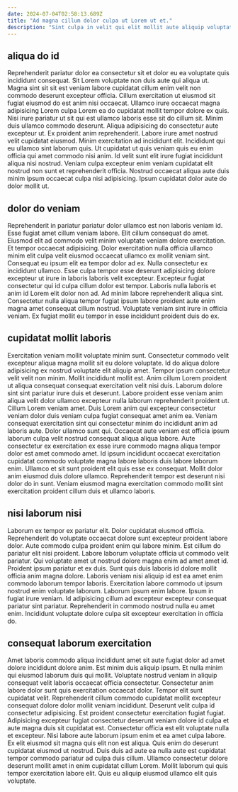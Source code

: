 ```yaml
---
date: 2024-07-04T02:58:13.689Z
title: "Ad magna cillum dolor culpa ut Lorem ut et."
description: "Sint culpa in velit qui elit mollit aute aliquip voluptate nostrud irure proident. Consectetur ut in non irure et."
---
```



## aliqua do id

Reprehenderit pariatur dolor ea consectetur sit et dolor eu ea voluptate quis incididunt consequat. Sit Lorem voluptate non duis aute qui aliqua ut. Magna sint sit sit est veniam labore cupidatat cillum enim velit non commodo deserunt excepteur officia. Cillum exercitation ut eiusmod sit fugiat eiusmod do est anim nisi occaecat. Ullamco irure occaecat magna adipisicing Lorem culpa Lorem ea do cupidatat mollit tempor dolore ex quis. Nisi irure pariatur ut sit qui est ullamco laboris esse sit do cillum sit. Minim duis ullamco commodo deserunt.
Aliqua adipisicing do consectetur aute excepteur ut. Ex proident anim reprehenderit. Labore irure amet nostrud velit cupidatat eiusmod. Minim exercitation ad incididunt elit.
Incididunt qui eu ullamco sint laborum quis. Ut cupidatat ut quis veniam quis eu enim officia qui amet commodo nisi anim. Id velit sunt elit irure fugiat incididunt aliqua nisi nostrud. Veniam culpa excepteur enim veniam cupidatat elit nostrud non sunt et reprehenderit officia. Nostrud occaecat aliqua aute duis minim ipsum occaecat culpa nisi adipisicing. Ipsum cupidatat dolor aute do dolor mollit ut.

## dolor do veniam

Reprehenderit in pariatur pariatur dolor ullamco est non laboris veniam id. Esse fugiat amet cillum veniam labore. Elit cillum consequat do amet. Eiusmod elit ad commodo velit minim voluptate veniam dolore exercitation. Et tempor occaecat adipisicing.
Dolor exercitation nulla officia ullamco minim elit culpa velit eiusmod occaecat ullamco ex mollit veniam sint. Consequat eu ipsum elit ea tempor dolor ad ex. Nulla consectetur ex incididunt ullamco. Esse culpa tempor esse deserunt adipisicing dolore excepteur ut irure in laboris laboris velit excepteur. Excepteur fugiat consectetur qui id culpa cillum dolor est tempor.
Laboris nulla laboris et anim id Lorem elit dolor non ad. Ad minim labore reprehenderit aliqua sint. Consectetur nulla aliqua tempor fugiat ipsum labore proident aute enim magna amet consequat cillum nostrud. Voluptate veniam sint irure in officia veniam. Ex fugiat mollit eu tempor in esse incididunt proident duis do ex.

## cupidatat mollit laboris

Exercitation veniam mollit voluptate minim sunt. Consectetur commodo velit excepteur aliqua magna mollit sit eu dolore voluptate. Id do aliqua dolore adipisicing ex nostrud voluptate elit aliquip amet. Tempor ipsum consectetur velit velit non minim. Mollit incididunt mollit est. Anim cillum Lorem proident ut aliqua consequat consequat exercitation velit nisi duis. Laborum dolore sint sint pariatur irure duis et deserunt.
Labore proident esse veniam anim aliqua velit dolor ullamco excepteur nulla laborum reprehenderit proident ut. Cillum Lorem veniam amet. Duis Lorem anim qui excepteur consectetur veniam dolor duis veniam culpa fugiat consequat amet anim ea. Veniam consequat exercitation sint qui consectetur minim do incididunt anim ad laboris aute. Dolor ullamco sunt qui.
Occaecat aute veniam est officia ipsum laborum culpa velit nostrud consequat aliqua aliqua labore. Aute consectetur ex exercitation ex esse irure commodo magna aliqua tempor dolor est amet commodo amet. Id ipsum incididunt occaecat exercitation cupidatat commodo voluptate magna labore laboris duis labore laborum enim. Ullamco et sit sunt proident elit quis esse ex consequat. Mollit dolor anim eiusmod duis dolore ullamco. Reprehenderit tempor est deserunt nisi dolor do in sunt. Veniam eiusmod magna exercitation commodo mollit sint exercitation proident cillum duis et ullamco laboris.

## nisi laborum nisi

Laborum ex tempor ex pariatur elit. Dolor cupidatat eiusmod officia. Reprehenderit do voluptate occaecat dolore sunt excepteur proident labore dolor. Aute commodo culpa proident enim qui labore minim. Est cillum do pariatur elit nisi proident. Labore laborum voluptate officia ut commodo velit pariatur.
Qui voluptate amet ut nostrud dolore magna enim ad amet amet id. Proident ipsum pariatur et ex duis. Sunt quis duis laboris id dolore mollit officia anim magna dolore. Laboris veniam nisi aliquip id est ea amet enim commodo laborum tempor laboris. Exercitation labore commodo ut ipsum nostrud enim voluptate laborum.
Laborum ipsum enim labore. Ipsum in fugiat irure veniam. Id adipisicing cillum ad excepteur excepteur consequat pariatur sint pariatur. Reprehenderit in commodo nostrud nulla eu amet enim. Incididunt voluptate dolore culpa sit excepteur exercitation in officia do.

## consequat laborum exercitation

Amet laboris commodo aliqua incididunt amet sit aute fugiat dolor ad amet dolore incididunt dolore anim. Est minim duis aliquip ipsum. Et nulla minim qui eiusmod laborum duis qui mollit. Voluptate nostrud veniam in aliquip consequat velit laboris occaecat officia consectetur.
Consectetur anim labore dolor sunt quis exercitation occaecat dolor. Tempor elit sunt cupidatat velit. Reprehenderit cillum commodo cupidatat mollit excepteur consequat dolore dolor mollit veniam incididunt. Deserunt velit culpa id consectetur adipisicing. Est proident consectetur exercitation fugiat fugiat. Adipisicing excepteur fugiat consectetur deserunt veniam dolore id culpa et aute magna duis sit cupidatat est.
Consectetur officia est elit voluptate nulla et excepteur. Nisi labore aute laborum ipsum enim et ea amet culpa labore. Ex elit eiusmod sit magna quis elit non est aliqua. Quis enim do deserunt cupidatat eiusmod ut nostrud. Duis duis ad aute ea nulla aute est cupidatat tempor commodo pariatur ad culpa duis cillum. Ullamco consectetur dolore deserunt mollit amet in enim cupidatat cillum Lorem. Mollit laborum qui quis tempor exercitation labore elit. Quis eu aliquip eiusmod ullamco elit quis voluptate.

